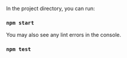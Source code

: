 In the project directory, you can run:

### `npm start`

You may also see any lint errors in the console.

### `npm test`